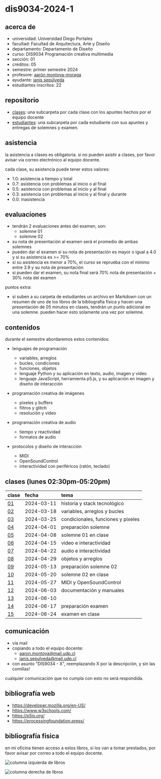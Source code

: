 # dis9034-2024-1

## acerca de

- universidad: Universidad Diego Portales
- facultad: Facultad de Arquitectura, Arte y Diseño
- departamento: Departamento de Diseño
- curso: DIS9034 Programación creativa multimedia
- sección: 01
- créditos: 05
- semestre: primer semestre 2024
- profesore: [aarón montoya-moraga](https://github.com/montoyamoraga/)
- ayudante: [janis sepúlveda](https://github.com/janisepulveda)
- estudiantes inscritos: 22

## repositorio

- [clases](./clases/): una subcarpeta por cada clase con los apuntes hechos por el equipo docente
- [estudiantes](./estudiantes/): una subcarpeta por cada estudiante con sus apuntes y entregas de solemnes y examen.

## asistencia

la asistencia a clases es obligatoria. si no pueden asistir a clases, por favor avisar vía correo electrónico al equipo docente.

cada clase, su asistencia puede tener estos valores:

- 1.0: asistencia a tiempo y total
- 0.7: asistencia con problemas al inicio o al final
- 0.5: asistencia con problemas al inicio y al final
- 0.3: asistencia con problemas al inicio y al final y durante
- 0.0: inasistencia

## evaluaciones

- tendrán 2 evaluaciones antes del examen, son:
  - solemne 01
  - solemne 02
- su nota de presentación al examen será el promedio de ambas solemnes
- pueden dar el examen si su nota de presentación es mayor o igual a 4.0 y si su asistencia es >= 70%
- si su asistencia es menor a 70%, el curso se reprueba con el mínimo entre 3.9 y su nota de presentación
- si pueden dar el examen, su nota final será 70% nota de presentación + 30% nota del examen

puntos extra:

- si suben a su carpeta de estudiantes un archivo en Markdown con un resumen de uno de los libros
  de la bibliografía física y hacen una presentación de 05 minutos en clases, tendrán un punto adicional en una solemne. pueden hacer esto solamente una vez por solemne.

## contenidos

durante el semestre abordaremos estos contenidos:

- lenguajes de programación

  - variables, arreglos
  - bucles, condiciones
  - funciones, objetos
  - lenguaje Python y su aplicación en texto, audio, imagen y video
  - lenguaje JavaScript, herramienta p5.js, y su aplicación en imagen y diseño de interacción

- programación creativa de imágenes

  - pixeles y buffers
  - filtros y glitch
  - resolución y video

- programación creativa de audio

  - tiempo y reactividad
  - formatos de audio

- protocolos y diseño de interacción
  - MIDI
  - OpenSoundControl
  - interactividad con periféricos (ratón, teclado)

## clases (lunes 02:30pm-05:20pm)

| clase                  | fecha      | tema                               |
| :--------------------- | :--------- | :--------------------------------- |
| [01](clases/clase-01/) | 2024-03-11 | historia y stack tecnológico       |
| [02](clases/clase-02/) | 2024-03-18 | variables, arreglos y bucles       |
| [03](clases/clase-03/) | 2024-03-25 | condicionales, funciones y pixeles |
| [04](clases/clase-04/) | 2024-04-01 | preparación solemne                |
| [05](clases/clase-05/) | 2024-04-08 | solemne 01 en clase                |
| [06](clases/clase-06/) | 2024-04-15 | video e interactividad             |
| [07](clases/clase-07/) | 2024-04-22 | audio e interactividad             |
| [08](clases/clase-08/) | 2024-04-29 | objetos y arreglos                 |
| [09](clases/clase-09/) | 2024-05-13 | preparación solemne 02             |
| [10](clases/clase-10/) | 2024-05-20 | solemne 02 en clase                |
| [11](clases/clase-11/) | 2024-05-27 | MIDI y OpenSoundControl            |
| [12](clases/clase-12/) | 2024-06-03 | documentación y manuales           |
| [13](clases/clase-13/) | 2024-06-10 |                                    |
| [14](clases/clase-14/) | 2024-06-17 | preparación examen                 |
| [15](clases/clase-15/) | 2024-06-24 | examen en clase                    |

## comunicación

- vía mail
- copiando a todo el equipo docente:
  - <aaron.montoya@mail.udp.cl>
  - <janis.sepulveda@mail.udp.cl>
- con asunto "DIS9034 - X", reemplazando X por la descripción, y sin las comillas!

cualquier comunicación que no cumpla con esto no será respondida.

## bibliografía web

- <https://developer.mozilla.org/en-US/>
- <https://www.w3schools.com/>
- <https://p5js.org/>
- <https://processingfoundation.press/>

## bibliografía física

en mi oficina tienen acceso a estos libros, si los van a tomar prestados, por favor avisar por correo a todo el equipo docente.

![columna izquierda de libros](./archivos/libros-00.jpg)

![columna derecha de libros](./archivos/libros-01.jpg)
